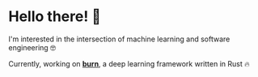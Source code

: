 # Hello there! 👋

I'm interested in the intersection of machine learning and software engineering 🤓

Currently, working on [**burn**](https://github.com/burn-rs/burn), a deep learning framework written in Rust 🔥
